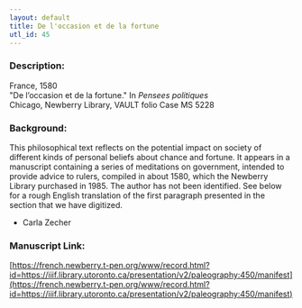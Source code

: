 ```yaml
---
layout: default
title: De l'occasion et de la fortune
utl_id: 45
---
```


### Description:

France, 1580<br>
"De l’occasion et de la fortune." In _Pensees politiques_<br>
Chicago, Newberry Library, VAULT folio Case MS 5228

### Background:

This philosophical text reflects on the potential impact on society of different kinds of personal beliefs about chance and fortune. It appears in a manuscript containing a series of meditations on government, intended to provide advice to rulers, compiled in about 1580, which the Newberry Library purchased in 1985. The author has not been identified. See below for a rough English translation of the first paragraph presented in the section that we have digitized.

- Carla Zecher

### Manuscript Link:

[https://french.newberry.t-pen.org/www/record.html?id=https://iiif.library.utoronto.ca/presentation/v2/paleography:450/manifest](https://french.newberry.t-pen.org/www/record.html?id=https://iiif.library.utoronto.ca/presentation/v2/paleography:450/manifest)
